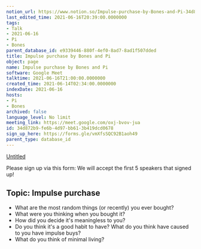 ```yaml
---
notion_url: https://www.notion.so/Impulse-purchase-by-Bones-and-Pi-34d872b9fe6b4d97bb613b419dcd0678
last_edited_time: 2021-06-16T20:39:00.0000000
tags:
- Talk
- 2021-06-16
- Pi
- Bones
parent_database_id: e9339446-880f-4ef0-8ad7-8ad1f507dded
title: Impulse purchase by Bones and Pi
object: page
name: Impulse purchase by Bones and Pi
software: Google Meet
talktime: 2021-06-16T21:00:00.0000000
created_time: 2021-06-14T02:34:00.0000000
indexDate: 2021-06-16
hosts:
- Pi
- Bones
archived: false
language_level: No limit
meeting_link: https://meet.google.com/oxj-bvov-jua
id: 34d872b9-fe6b-4d97-bb61-3b419dcd0678
sign_up_here: https://forms.gle/vmXfsSQC92B1aoh49
parent_type: database_id
---
```


[Untitled](https://www.notion.so/cd877e06ad7149f69157f2c71bad5cca)   

Please sign up via this form:
We will accept the first  5 speakers  that signed up! 


## Topic: Impulse purchase

   - What are the most random things (or recently) you ever bought?
   - What were you thinking when you bought it?
   - How did you decide it's meaningless to you?
   - Do you think it's a good habit to have? What do you think have caused to you have impulse buys?
   - What do you think of minimal living?




